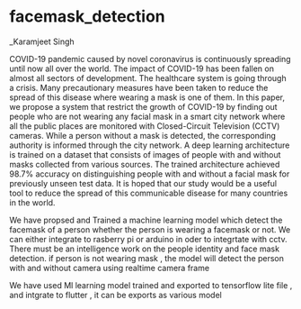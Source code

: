 # facemask_detection
_Karamjeet Singh

COVID-19 pandemic caused by novel coronavirus is continuously spreading until now all over the world. 
The impact of COVID-19 has been fallen on almost all sectors of development. The healthcare system is 
going through a crisis. Many precautionary measures have been taken to reduce the spread of this 
disease where wearing a mask is one of them. In this paper, we propose a system that restrict the 
growth of COVID-19 by finding out people who are not wearing any facial mask in a smart city network 
where all the public places are monitored with Closed-Circuit Television (CCTV) cameras. While a 
person without a mask is detected, the corresponding authority is informed through the city network.
 A deep learning architecture is trained on a dataset that consists of images of people with and 
without masks collected from various sources. The trained architecture achieved 98.7% accuracy on 
distinguishing people with and without a facial mask for previously unseen test data. It is hoped 
that our study would be a useful tool to reduce the spread of this communicable disease for many 
countries in the world.


We have propsed and Trained a machine learning model which detect the facemask of a person whether the person is
 wearing a facemask or not. We can either integrate to rasberry pi or arduino in oder to integrtate with cctv. There must be
an intelligence work on the people identity and face mask detection. if person is not wearing mask , the model 
will detect the person with and without camera using realtime camera frame 

We have used Ml learning model trained and exported to tensorflow lite file , and intgrate to flutter , it can be exports as
various model

